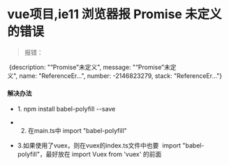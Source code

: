 # vue项目,ie11 浏览器报 Promise 未定义的错误

> 报错：

 {description: "“Promise”未定义", message: "“Promise”未定义", name: "ReferenceEr...", number: -2146823279, stack: "ReferenceEr..."} 



#### 解决办法

- 1. npm install babel-polyfill --save

- 2. 在main.ts中 import "babel-polyfill"

- 3.如果使用了vuex，则在vuex的index.ts文件中也要  import "babel-polyfill"，最好放在 import Vuex from 'vuex' 的前面
